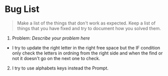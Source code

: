 # Bug List

> Make a list of the things that don't work as expected. Keep a list of things that you have fixed and try to document how you solved them.

1. Problem: *Describe your problem here* 
 * I try to update the right letter in the right free space but the IF condition only check  the letters in ordning from the right side and when the find or not it doesn't go on the next one to check.

2. I try to use alphabets keys instead the Prompt.
